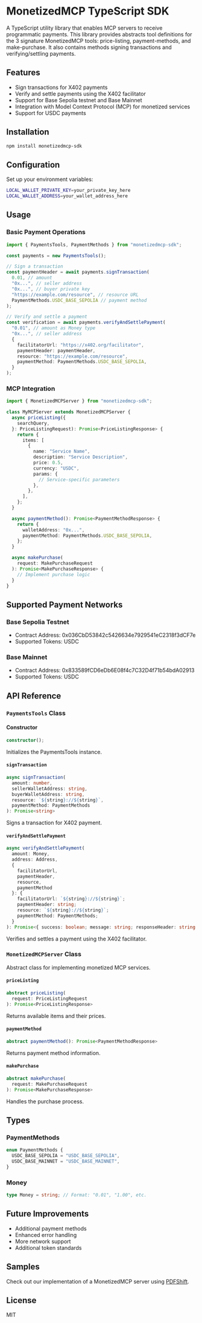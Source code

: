 # MonetizedMCP TypeScript SDK

A TypeScript utility library that enables MCP servers to receive programmatic payments. This library provides abstracts tool definitions for the 3 signature MonetizedMCP tools: price-listing, payment-methods, and make-purchase. It also contains methods signing transactions and verifying/settling payments.

## Features

- Sign transactions for X402 payments
- Verify and settle payments using the X402 facilitator
- Support for Base Sepolia testnet and Base Mainnet
- Integration with Model Context Protocol (MCP) for monetized services
- Support for USDC payments

## Installation

```bash
npm install monetizedmcp-sdk
```

## Configuration

Set up your environment variables:

```bash
LOCAL_WALLET_PRIVATE_KEY=your_private_key_here
LOCAL_WALLET_ADDRESS=your_wallet_address_here
```

## Usage

### Basic Payment Operations

```typescript
import { PaymentsTools, PaymentMethods } from "monetizedmcp-sdk";

const payments = new PaymentsTools();

// Sign a transaction
const paymentHeader = await payments.signTransaction(
  0.01, // amount
  "0x...", // seller address
  "0x...", // buyer private key
  "https://example.com/resource", // resource URL
  PaymentMethods.USDC_BASE_SEPOLIA // payment method
);

// Verify and settle a payment
const verification = await payments.verifyAndSettlePayment(
  "0.01", // amount as Money type
  "0x...", // seller address
  {
    facilitatorUrl: "https://x402.org/facilitator",
    paymentHeader: paymentHeader,
    resource: "https://example.com/resource",
    paymentMethod: PaymentMethods.USDC_BASE_SEPOLIA,
  }
);
```

### MCP Integration

```typescript
import { MonetizedMCPServer } from "monetizedmcp-sdk";

class MyMCPServer extends MonetizedMCPServer {
  async priceListing({
    searchQuery,
  }: PriceListingRequest): Promise<PriceListingResponse> {
    return {
      items: [
        {
          name: "Service Name",
          description: "Service Description",
          price: 0.5,
          currency: "USDC",
          params: {
            // Service-specific parameters
          },
        },
      ],
    };
  }

  async paymentMethod(): Promise<PaymentMethodResponse> {
    return {
      walletAddress: "0x...",
      paymentMethod: PaymentMethods.USDC_BASE_SEPOLIA,
    };
  }

  async makePurchase(
    request: MakePurchaseRequest
  ): Promise<MakePurchaseResponse> {
    // Implement purchase logic
  }
}
```

## Supported Payment Networks

### Base Sepolia Testnet

- Contract Address: 0x036CbD53842c5426634e7929541eC2318f3dCF7e
- Supported Tokens: USDC

### Base Mainnet

- Contract Address: 0x833589fCD6eDb6E08f4c7C32D4f71b54bdA02913
- Supported Tokens: USDC

## API Reference

### `PaymentsTools` Class

#### Constructor

```typescript
constructor();
```

Initializes the PaymentsTools instance.

#### `signTransaction`

```typescript
async signTransaction(
  amount: number,
  sellerWalletAddress: string,
  buyerWalletAddress: string,
  resource: `${string}://${string}`,
  paymentMethod: PaymentMethods
): Promise<string>
```

Signs a transaction for X402 payment.

#### `verifyAndSettlePayment`

```typescript
async verifyAndSettlePayment(
  amount: Money,
  address: Address,
  {
    facilitatorUrl,
    paymentHeader,
    resource,
    paymentMethod
  }: {
    facilitatorUrl: `${string}://${string}`;
    paymentHeader: string;
    resource: `${string}://${string}`;
    paymentMethod: PaymentMethods;
  }
): Promise<{ success: boolean; message: string; responseHeader: string }>
```

Verifies and settles a payment using the X402 facilitator.

### `MonetizedMCPServer` Class

Abstract class for implementing monetized MCP services.

#### `priceListing`

```typescript
abstract priceListing(
  request: PriceListingRequest
): Promise<PriceListingResponse>
```

Returns available items and their prices.

#### `paymentMethod`

```typescript
abstract paymentMethod(): Promise<PaymentMethodResponse>
```

Returns payment method information.

#### `makePurchase`

```typescript
abstract makePurchase(
  request: MakePurchaseRequest
): Promise<MakePurchaseResponse>
```

Handles the purchase process.

## Types

### PaymentMethods

```typescript
enum PaymentMethods {
  USDC_BASE_SEPOLIA = "USDC_BASE_SEPOLIA",
  USDC_BASE_MAINNET = "USDC_BASE_MAINNET",
}
```

### Money

```typescript
type Money = string; // Format: "0.01", "1.00", etc.
```

## Future Improvements

- Additional payment methods
- Enhanced error handling
- More network support
- Additional token standards

## Samples

Check out our implementation of a MonetizedMCP server using [PDFShift](https://github.com/MonetizedMCP/monetized-mcp-sample).

## License

MIT
